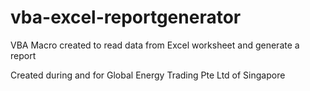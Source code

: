 # vba-excel-reportgenerator
VBA Macro created to read data from Excel worksheet and generate a report

Created during and for Global Energy Trading Pte Ltd of Singapore
